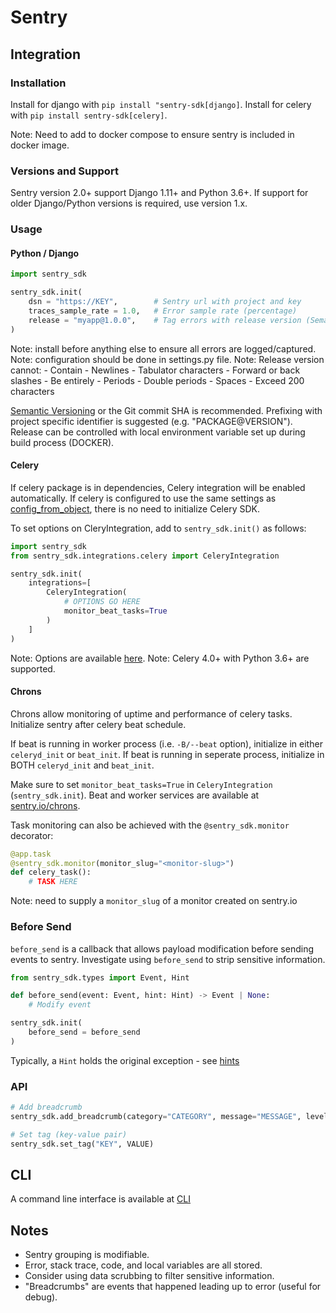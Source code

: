# Sentry

## Integration

### Installation

Install for django with `pip install "sentry-sdk[django]`.
Install for celery with `pip install sentry-sdk[celery]`.

Note: Need to add to docker compose to ensure sentry is included in docker image.

### Versions and Support
Sentry version 2.0+ support Django 1.11+ and Python 3.6+.
If support for older Django/Python versions is required, use version 1.x.

### Usage

#### Python / Django

```python
import sentry_sdk

sentry_sdk.init(
    dsn = "https://KEY",        # Sentry url with project and key
    traces_sample_rate = 1.0,   # Error sample rate (percentage)
    release = "myapp@1.0.0",    # Tag errors with release version (Semantic version)
)
```

Note: install before anything else to ensure all errors are logged/captured.
Note: configuration should be done in settings.py file.
Note: Release version cannot:
    - Contain
        - Newlines
        - Tabulator characters
        - Forward or back slashes
    - Be entirely
        - Periods
        - Double periods
        - Spaces
    - Exceed 200 characters

[Semantic Versioning](https://semver.org/) or the Git commit SHA is recommended.
Prefixing with project specific identifier is suggested (e.g. "PACKAGE@VERSION").
Release can be controlled with local environment variable set up during build process (DOCKER).

#### Celery

If celery package is in dependencies, Celery integration will be enabled automatically.
If celery is configured to use the same settings as [config_from_object](https://docs.celeryq.dev/en/stable/django/first-steps-with-django.html), there is no need to initialize Celery SDK.

To set options on CleryIntegration, add to `sentry_sdk.init()` as follows:
```python
import sentry_sdk
from sentry_sdk.integrations.celery import CeleryIntegration

sentry_sdk.init(
    integrations=[
        CeleryIntegration(
            # OPTIONS GO HERE
            monitor_beat_tasks=True
        )
    ]
)
```

Note: Options are available [here](https://docs.sentry.io/platforms/python/integrations/celery/#options).
Note: Celery 4.0+ with Python 3.6+ are supported.

#### Chrons

Chrons allow monitoring of uptime and performance of celery tasks.
Initialize sentry after celery beat schedule.

If beat is running in worker process (i.e. `-B/--beat` option), initialize in either `celeryd_init` or `beat_init`.
If beat is running in seperate process, initialize in BOTH `celeryd_init` and `beat_init`.

Make sure to set `monitor_beat_tasks=True` in `CeleryIntegration` (`sentry_sdk.init`).
Beat and worker services are available at [sentry.io/chrons](https://sentry.io/chrons).

Task monitoring can also be achieved with the `@sentry_sdk.monitor` decorator:
```python
@app.task
@sentry_sdk.monitor(monitor_slug="<monitor-slug>")
def celery_task():
    # TASK HERE
```
Note: need to supply a `monitor_slug` of a monitor created on sentry.io

### Before Send

`before_send` is a callback that allows payload modification before sending events to sentry.
Investigate using `before_send` to strip sensitive information.

```python
from sentry_sdk.types import Event, Hint

def before_send(event: Event, hint: Hint) -> Event | None:
    # Modify event

sentry_sdk.init(
    before_send = before_send
)
```

Typically, a `Hint` holds the original exception - see [hints](https://docs.sentry.io/platforms/python/configuration/filtering/#using-hints)
### API

```python
# Add breadcrumb
sentry_sdk.add_breadcrumb(category="CATEGORY", message="MESSAGE", level="LEVEL")

# Set tag (key-value pair)
sentry_sdk.set_tag("KEY", VALUE)
```

## CLI
A command line interface is available at [CLI](https://docs.sentry.io/product/cli)

## Notes
- Sentry grouping is modifiable.
- Error, stack trace, code, and local variables are all stored.
- Consider using data scrubbing to filter sensitive information.
- "Breadcrumbs" are events that happened leading up to error (useful for debug).

